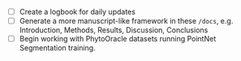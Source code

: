 - [ ] Create a logbook for daily updates
- [ ] Generate a more manuscript-like framework in these `/docs`, e.g. Introduction, Methods, Results, Discussion, Conclusions
- [ ] Begin working with PhytoOracle datasets running PointNet Segmentation training.
